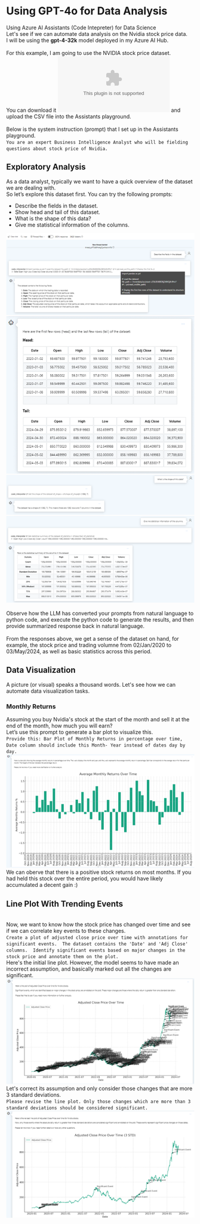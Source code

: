 # Using GPT-4o for Data Analysis
Using Azure AI Assistants (Code Intepreter) for Data Science
<br> Let's see if we can automate data analysis on the Nvidia stock price data.
<br> I will be using the <b>gpt-4-32k</b> model deployed in my Azure AI Hub.
<br>
<br>
For this example, I am going to use the NVIDIA stock price dataset.
<br>You can download it ![here](nvda_stock_data.csv) and upload the CSV file into the Assistants playground.
<br>
<br> Below is the system instruction (prompt) that I set up in the Assistants playground.
<br> `You are an expert Business Intelligence Analyst who will be fielding questions about stock price of Nvidia.`
<br>
## Exploratory Analysis
As a data analyst, typically we want to have a quick overview of the dataset we are dealing with.
<br>So let’s explore this dataset first. You can try the following prompts:
* Describe the fields in the dataset.
* Show head and tail of this dataset.
* What is the shape of this data?
* Give me statistical information of the columns.

![Describe fields](images/Image1.png)
<br>
![Shape of data](images/Image2.png)
<br>
![Shape of data](images/Image3.png)
<br>
![Statistics](images/Image4.png)
<br>
<br> Observe how the LLM has converted your prompts from natural language to python code, and execute the python code to generate the results, and then provide summarized response back in natural language.
<br>
<br> From the responses above, we get a sense of the dataset on hand, for example, the stock price and trading volumne from 02/Jan/2020 to 03/May/2024, as well as basic statistics across this period.
<br>
## Data Visualization
A picture (or visual) speaks a thousand words. Let's see how we can automate data visualization tasks.
### Monthly Returns
Assuming you buy Nvidia's stock at the start of the month and sell it at the end of the month, how much you will earn?
<br>Let’s use this prompt to generate a bar plot to visualize this.
<br>
`Provide this: Bar Plot of Monthly Returns in percentage over time, 
Date column should include this Month- Year instead of dates day by day.`
![Box-plot 1](images/Image5.png)
<br> We can oberve that there is a positive stock returns on most months. If you had held this stock over the entire period, you would have likely accumulated a decent gain :)
<br>
## Line Plot With Trending Events
<br> Now, we want to know how the stock price has changed over time and see if we can correlate key events to these changes.
<br>
`Create a plot of adjusted close price over time with annotations for significant events. 
The dataset contains the 'Date' and 'Adj Close' columns. 
Identify significant events based on major changes in the stock price and annotate them on the plot.`
<br> Here's the initial line plot. However, the model seems to have made an incorrect assumption, and basically marked out all the changes are significant.
![Line-plot 1](images/Image6.png)
<br> Let's correct its assumption and only consider those changes that are more 3 standard deviations.
<br>
`Please revise the line plot. Only those changes which are more than 3 standard deviations should be considered significant.`
![Line-plot 2](images/Image7.png)
<br>
<br>

